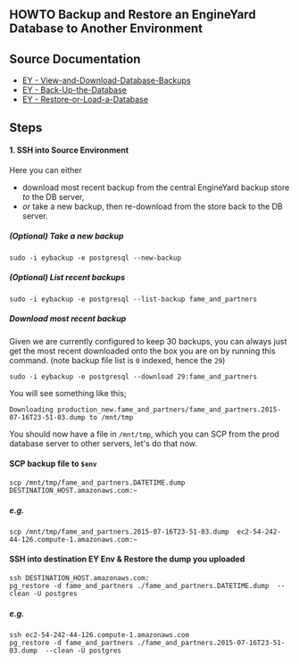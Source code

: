 ## HOWTO Backup and Restore an EngineYard Database to Another Environment

## Source Documentation


 - [EY - View-and-Download-Database-Backups](https://support.cloud.engineyard.com/hc/en-us/articles/205408078-View-and-Download-Database-Backups)
 - [EY - Back-Up-the-Database](https://support.cloud.engineyard.com/hc/en-us/articles/205408068-Back-Up-the-Database)
 - [EY - Restore-or-Load-a-Database](https://support.cloud.engineyard.com/hc/en-us/articles/205408058-Restore-or-Load-a-Database)

## Steps
#### 1. SSH into Source Environment

Here you can either 
- download most recent backup from the central EngineYard backup store ​*to*​ the DB server, 
- *or* take a new backup, then re-download from the store back to the DB server.

##### (Optional) Take a new backup

```shell
sudo -i eybackup -e postgresql --new-backup
```


##### (Optional) List recent backups

```shell
sudo -i eybackup -e postgresql --list-backup fame_and_partners
```

##### Download most recent backup
Given we are currently configured to keep 30 backups, you can always just get the most recent downloaded onto the box you are on by running this command. (note backup file list is `0` indexed, hence the `29`)

```shell
sudo -i eybackup -e postgresql --download 29:fame_and_partners
```

You will see something like this;

```
Downloading production_new.fame_and_partners/fame_and_partners.2015-07-16T23-51-03.dump to /mnt/tmp
```

You should now have a file in `/mnt/tmp`, which you can SCP from the prod database server to other servers, let's do that now.

#### SCP backup file to `$env`

```shell
scp /mnt/tmp/fame_and_partners.DATETIME.dump  DESTINATION_HOST.amazonaws.com:~
```

##### e.g.

```shell
scp /mnt/tmp/fame_and_partners.2015-07-16T23-51-03.dump  ec2-54-242-44-126.compute-1.amazonaws.com:~
```

#### SSH into destination EY Env & Restore the dump you uploaded

```shell
ssh DESTINATION_HOST.amazonaws.com:
pg_restore -d fame_and_partners ./fame_and_partners.DATETIME.dump  --clean -U postgres
```

##### e.g.

```shell
ssh ec2-54-242-44-126.compute-1.amazonaws.com
pg_restore -d fame_and_partners ./fame_and_partners.2015-07-16T23-51-03.dump  --clean -U postgres
```


